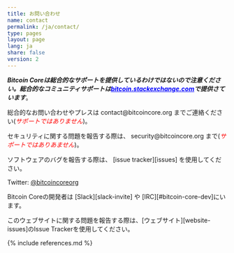 ```yaml
---
title: お問い合わせ
name: contact
permalink: /ja/contact/
type: pages
layout: page
lang: ja
share: false
version: 2
---
```

<i style="font-weight: bold">Bitcoin Coreは総合的なサポートを提供しているわけではないので注意ください。総合的なコミュニティサポートは<a style="color:blue" href="https://bitcoin.stackexchange.com/">bitcoin.stackexchange.com</a>で提供さています</i>。

総合的なお問い合わせやプレスは<i class="fa fa-fw fa-envelope"></i> contact<span style="display:none"></span>@bitcoincore.org までご連絡ください(<i style="color:red">サポートではありません</i>)。

セキュリティに関する問題を報告する際は、<i class="fa fa-fw fa-envelope"></i> security<span style="display:none"></span>@bitcoincore.org まで(<i style="color:red">サポートではありあません</i>)。

ソフトウェアのバグを報告する際は、<i class="fa fa-fw fa-github"></i> [issue tracker][issues] を使用してください。

<i class="fa fa-fw fa-twitter"></i> Twitter: <a href="https://twitter.com/bitcoincoreorg/">@bitcoincoreorg</a>

Bitcoin Coreの開発者は<i class="fa fa-fw fa-slack"></i> [Slack][slack-invite] や [IRC][#bitcoin-core-dev]にいます。

このウェブサイトに関する問題を報告する際は、[ウェブサイト][website-issues]のIssue Trackerを使用してください。

{% include references.md %}

